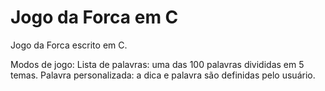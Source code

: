 # Jogo da Forca em C

Jogo da Forca escrito em C.

Modos de jogo:
	Lista de palavras: uma das 100 palavras divididas em 5 temas.
	Palavra personalizada: a dica e palavra são definidas pelo usuário.
